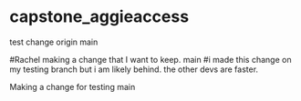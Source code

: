 # capstone_aggieaccess

test change origin main


#Rachel making a change that I want to keep. 
main
#i made this change on my testing branch but i am likely behind. the other devs are faster. 


Making a change for testing
main

